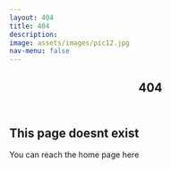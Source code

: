 ```yaml
---
layout: 404
title: 404
description: 
image: assets/images/pic12.jpg
nav-menu: false
---
```


<!-- Main -->
<div id="main" class="alt">

<!-- One -->
<section id="one">
	<div class="inner">
		<header class="major">
			<h1>404</h1>
		</header>

<!-- Content -->
<h2 id="content">This page doesnt exist</h2>
<p>You can reach the home page here</p>
